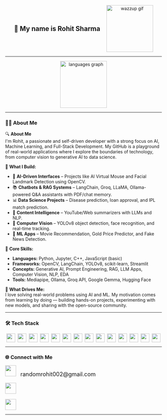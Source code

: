 <div align="center" style="display: flex; align-items: center; justify-content: center; gap: 20px;">
  <h2 style="margin: 0;">👋 My name is Rohit Sharma</h2>
  <img src="https://media.giphy.com/media/v1.Y2lkPTc5MGI3NjExZGxxMmU2YzZkbnk4bTc5dWlhcDU4ajIzYXl2MWpzYWRyaWVldnRqaCZlcD12MV9naWZzX3NlYXJjaCZjdD1n/ULSkhG8VfnUt2/giphy.gif" height="150" alt="wazzup gif" />
</div>

---

<div align="center">
  <img src="https://github-readme-stats.vercel.app/api/top-langs?username=RandomRohit-hub&locale=en&hide_title=false&layout=compact&card_width=320&langs_count=5&theme=dracula&hide_border=false" height="150" alt="languages graph" />
</div>

---

### 🧑‍💻 About Me

🔍 **About Me**  
I'm Rohit, a passionate and self-driven developer with a strong focus on AI, Machine Learning, and Full-Stack Development. My GitHub is a playground of real-world applications where I explore the boundaries of technology, from computer vision to generative AI to data science.

🚀 **What I Build:**
- 🤖 **AI-Driven Interfaces** – Projects like AI Virtual Mouse and Facial Landmark Detection using OpenCV.
- 📚 **Chatbots & RAG Systems** – LangChain, Groq, LLaMA, Ollama-powered Q&A assistants with PDF/chat memory.
- 📊 **Data Science Projects** – Disease prediction, loan approval, and IPL match prediction.
- 🎥 **Content Intelligence** – YouTube/Web summarizers with LLMs and NLP.
- 🎯 **Computer Vision** – YOLOv8 object detection, face recognition, and real-time tracking.
- 🧮 **ML Apps** – Movie Recommendation, Gold Price Predictor, and Fake News Detection.

🧠 **Core Skills:**
- **Languages:** Python, Jupyter, C++, JavaScript (basic)  
- **Frameworks:** OpenCV, LangChain, YOLOv8, scikit-learn, Streamlit  
- **Concepts:** Generative AI, Prompt Engineering, RAG, LLM Apps, Computer Vision, NLP, EDA  
- **Tools:** Mediapipe, Ollama, Groq API, Google Gemma, Hugging Face  

🌱 **What Drives Me:**  
I love solving real-world problems using AI and ML. My motivation comes from learning by doing — building hands-on projects, experimenting with new models, and sharing with the open-source community.

---


### 🛠️ Tech Stack

<div align="center" style="display: flex; flex-wrap: wrap; justify-content: center; align-items: center; gap: 8px;">

  <!-- Dev Tools -->
  <img src="https://cdn.jsdelivr.net/gh/devicons/devicon/icons/html5/html5-original.svg" height="28" />
  <img src="https://cdn.jsdelivr.net/gh/devicons/devicon/icons/css3/css3-original.svg" height="28" />
  <img src="https://cdn.jsdelivr.net/gh/devicons/devicon/icons/python/python-original.svg" height="28" />
  <img src="https://cdn.jsdelivr.net/gh/devicons/devicon/icons/amazonwebservices/amazonwebservices-original.svg" height="28" />
  <img src="https://cdn.jsdelivr.net/gh/devicons/devicon/icons/figma/figma-original.svg" height="28" />
  <img src="https://cdn.jsdelivr.net/gh/devicons/devicon/icons/intellij/intellij-original.svg" height="28" />
  <img src="https://cdn.jsdelivr.net/gh/devicons/devicon/icons/opencv/opencv-original.svg" height="28" />

  <!-- ML / Data Science -->
  <img src="https://cdn.jsdelivr.net/gh/devicons/devicon/icons/numpy/numpy-original.svg" height="28" />
  <img src="https://cdn.jsdelivr.net/gh/devicons/devicon/icons/pandas/pandas-original.svg" height="28" />
  <img src="https://upload.wikimedia.org/wikipedia/commons/thumb/8/84/Matplotlib_icon.svg/1024px-Matplotlib_icon.svg.png" height="28" />
  <img src="https://seaborn.pydata.org/_static/logo-wide-lightbg.svg" height="28" />
  <img src="https://upload.wikimedia.org/wikipedia/commons/0/05/Scikit_learn_logo_small.svg" height="28" />
  <img src="https://cdn.jsdelivr.net/gh/devicons/devicon/icons/tensorflow/tensorflow-original.svg" height="28" />
  <img src="https://streamlit.io/images/brand/streamlit-logo-primary-colormark-darktext.svg" height="28" />

</div>

---

### 🌐 Connect with Me

<div align="left">
  <img src="https://img.shields.io/static/v1?message=Gmail&logo=gmail&label=&color=D14836&logoColor=white&labelColor=&style=for-the-badge" height="35" />
  <span style="font-size: 18px; margin-left: 10px;">randomrohit002@gmail.com</span>
  <br><br>

  <a href="https://www.linkedin.com/in/rohit-sharma-441b20297" target="_blank">
    <img src="https://img.shields.io/static/v1?message=LinkedIn&logo=linkedin&label=&color=0077B5&logoColor=white&labelColor=&style=for-the-badge" height="35" />
  </a>
  <br><br>

  <a href="https://share.streamlit.io/user/randomrohit-hub" target="_blank">
    <img src="https://img.shields.io/badge/Streamlit-App-red?logo=streamlit&logoColor=white&style=for-the-badge" height="35" />
  </a>
</div>

---
